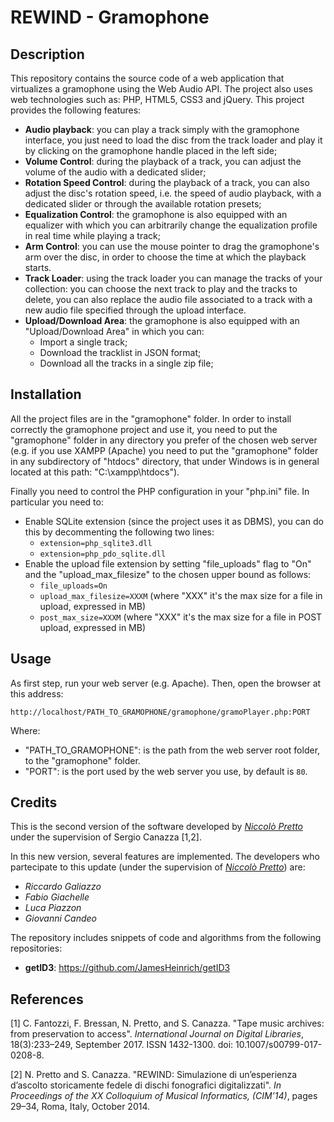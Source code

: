 # REWIND - Gramophone

## Description

This repository contains the source code of a web application that virtualizes a gramophone using the Web Audio API.
The project also uses web technologies such as: PHP, HTML5, CSS3 and jQuery.
This project provides the following features:

*  **Audio playback**:  you can play a track simply with the gramophone interface, you just need to load the disc from the track loader and play it by clicking on the gramophone handle placed in the left side;
*  **Volume Control**: during the playback of a track, you can adjust the volume of the audio with a dedicated slider;
* **Rotation Speed Control**: during  the playback of a track, you can also adjust the disc's rotation speed, i.e. the speed of audio playback, with a dedicated slider or through the available rotation presets;
* **Equalization Control**: the gramophone is also equipped with an equalizer with which you can arbitrarily change the equalization profile in real time while playing a track;
* **Arm Control**: you can use the mouse pointer to drag the gramophone's arm over the disc, in order to choose the time at which the playback starts.
* **Track Loader**: using the track loader you can manage the tracks of your collection: you can choose the next track to play and the tracks to delete, you can also replace the audio file associated to a track with a new audio file specified through the upload interface.
* **Upload/Download Area**: the gramophone is also equipped with an "Upload/Download Area" in which you can:
    * Import a single track;
    * Download the tracklist in JSON format;
    * Download all the tracks in a single zip file;

## Installation
All the project files are in the "gramophone" folder. In order to install correctly the gramophone project and use it, you need to put the "gramophone" folder in any directory you prefer of the chosen web server (e.g.  if you use XAMPP (Apache) you need to put the "gramophone" folder in any subdirectory of "htdocs" directory, that under Windows is in general located at this path: "C:\xampp\htdocs\").

Finally you need to control the PHP configuration in your "php.ini" file. In particular you need to:
* Enable SQLite extension (since the project uses it as DBMS), you can do this by decommenting the following two lines:
    * ```extension=php_sqlite3.dll```
    *  ```extension=php_pdo_sqlite.dll```
* Enable the upload file extension by setting "file_uploads" flag to "On" and the "upload_max_filesize" to the chosen upper bound as follows:
    * ```file_uploads=On ```
    * ```upload_max_filesize=XXXM``` (where "XXX" it's the max size for a file in upload, expressed in MB)
    * ```post_max_size=XXXM``` (where "XXX" it's the max size for a file in POST upload, expressed in MB)

## Usage
As first step, run your web server (e.g. Apache).
Then, open the browser at this address: 
```
http://localhost/PATH_TO_GRAMOPHONE/gramophone/gramoPlayer.php:PORT 
```
Where: 
* "PATH_TO_GRAMOPHONE": is the path from the web server root folder, to the "gramophone" folder.
* "PORT": is the port used by the web server you use, by default is ``80``.


## Credits
This is the second version of the software developed by [*Niccolò Pretto*](http://www.dei.unipd.it/~prettoni/) under the supervision of Sergio Canazza [1,2]. 

In this new version, several features are implemented. The developers who partecipate to this update (under the supervision of [*Niccolò Pretto*](http://www.dei.unipd.it/~prettoni/)) are: 
* _Riccardo Galiazzo_
* _Fabio Giachelle_
* _Luca Piazzon_
* _Giovanni Candeo_

The repository includes snippets of code and algorithms from the following repositories:
* **getID3**: https://github.com/JamesHeinrich/getID3

## References

[1] C. Fantozzi, F. Bressan, N. Pretto, and S. Canazza. "Tape music archives: from preservation to access". *International Journal on Digital Libraries*, 18(3):233–249, September 2017. ISSN 1432-1300. doi: 10.1007/s00799-017-0208-8.

[2] N. Pretto and S. Canazza. "REWIND: Simulazione di un’esperienza d’ascolto storicamente fedele di dischi fonografici digitalizzati". *In Proceedings of the XX Colloquium of Musical Informatics, (CIM’14)*, pages 29–34, Roma, Italy, October 2014.

